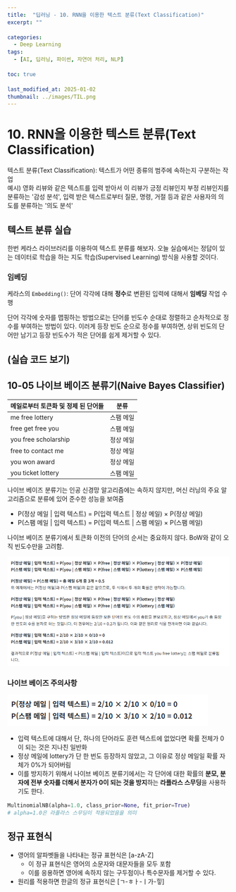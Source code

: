 ```yaml
---
title:  "딥러닝 - 10. RNN을 이용한 텍스트 분류(Text Classification)"
excerpt: ""

categories:
  - Deep Learning
tags:
  - [AI, 딥러닝, 파이썬, 자연어 처리, NLP]

toc: true

last_modified_at: 2025-01-02
thumbnail: ../images/TIL.png
---
```


# 10. RNN을 이용한 텍스트 분류(Text Classification)
텍스트 분류(Text Classification): 텍스트가 어떤 종류의 범주에 속하는지 구분하는 작업    
예시) 영화 리뷰와 같은 텍스트를 입력 받아서 이 리뷰가 긍정 리뷰인지 부정 리뷰인지를 분류하는 '감성 분석', 입력 받은 텍스트로부터 질문, 명령, 거절 등과 같은 사용자의 의도를 분류하는 '의도 분석' 

## 텍스트 분류 실습
한번 케라스 라이브러리를 이용하여 텍스트 분류를 해보자. 오늘 실습에서는 정답이 있는 데이터로 학습을 하는 지도 학습(Supervised Learning) 방식을 사용할 것이다.

### 임베딩
케라스의 `Embedding()`: 단어 각각에 대해 **정수**로 변환된 입력에 대해서 **임베딩** 작업 수행

단어 각각에 숫자를 맵핑하는 방법으로는 단어를 빈도수 순대로 정렬하고 순차적으로 정수를 부여하는 방법이 있다. 이러게 등장 빈도 순으로 정수를 부여하면, 상위 빈도의 단어만 남기고 등장 빈도수가 적은 단어를 쉽게 제거할 수 있다.

(실습 코드 보기)
----

##  10-05 나이브 베이즈 분류기(Naive Bayes Classifier)
| 메일로부터 토큰화 및 정제 된 단어들 | 분류     |
|----------------------------------|----------|
| me free lottery                 | 스팸 메일 |
| free get free you               | 스팸 메일 |
| you free scholarship            | 정상 메일 |
| free to contact me              | 정상 메일 |
| you won award                   | 정상 메일 |
| you ticket lottery              | 스팸 메일 |


나이브 베이즈 분류기는 인공 신경망 알고리즘에는 속하지 않지만, 머신 러닝의 주요 알고리즘으로 분류에 있어 준수한 성능을 보여줌

- P(정상 메일 | 입력 텍스트) = P(입력 텍스트 | 정상 메일) × P(정상 메일)
- P(스팸 메일 | 입력 텍스트) = P(입력 텍스트 | 스팸 메일) × P(스팸 메일)

나이브 베이즈 분류기에서 토큰화 이전의 단어의 순서는 중요하지 않다. BoW와 같이 오직 빈도수만을 고려함.


![](2025-01-09-18-07-05.png)


### 나이브 베이즈 주의사항
![](2025-01-09-18-09-16.png)

- 입력 텍스트에 대해서 단, 하나의 단어라도 훈련 텍스트에 없었다면 확률 전체가 0이 되는 것은 지나친 일반화
- 정상 메일에 lottery가 단 한 번도 등장하지 않았고, 그 이유로 정상 메일일 확률 자체가 0%가 되어버림
- 이를 방지하기 위해서 나이브 베이즈 분류기에서는 각 단어에 대한 확률의 **분모, 분자에 전부 숫자를 더해서 분자가 0이 되는 것을 방지**하는 **라플라스 스무딩**을 사용하기도 한다.

```py
MultinomialNB(alpha=1.0, class_prior=None, fit_prior=True)
# alpha=1.0은 라플라스 스무딩이 적용되었음을 의미
```

## 정규 표현식
- 영어의 알파벳들을 나타내는 정규 표현식은 [a-zA-Z]
    - 이 정규 표현식은 영어의 소문자와 대문자들을 모두 포함
    - 이를 응용하면 영어에 속하지 않는 구두점이나 특수문자를 제거할 수 있다.
- 원리를 적용하면 한글의 정규 표현식은 [ㄱ-ㅎㅏ-ㅣ가-힣]